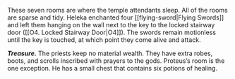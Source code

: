These seven rooms are where the temple attendants sleep. All of the rooms are sparse and tidy. Heleka enchanted four [[flying-sword|Flying Swords]] and left them hanging on the wall next to the key to the locked stairway door ([[O4. Locked Stairway Door|O4]]). The swords remain motionless until the key is touched, at which point they come alive and attack.

***Treasure.*** The priests keep no material wealth. They have extra robes, boots, and scrolls inscribed with prayers to the gods. Proteus’s room is the one exception. He has a small chest that contains six potions of healing.